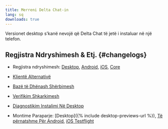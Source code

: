```yaml
---
title: Merreni Delta Chat-in
lang: sq
downloads: true
---
```


Versionet desktop s’kanë nevojë që Delta Chat të jetë i instaluar në një telefon.


## Regjistra Ndryshimesh & Etj. {#changelogs}

- Regjistra ndryshimesh: [Desktop](https://github.com/deltachat/deltachat-desktop/blob/master/CHANGELOG.md),
  [Android](https://deltachat.github.io/deltachat-android/CHANGELOG#delta-chat-android-changelog),
  [iOS](https://deltachat.github.io/deltachat-ios/CHANGELOG#delta-chat-ios-changelog),
  [Core](https://github.com/deltachat/deltachat-core-rust/blob/master/CHANGELOG.md)

- [Klientë Alternativë](https://support.delta.chat/t/list-of-all-know-client-projects/3059)

- [Bazë të Dhënash Shërbimesh](https://providers.delta.chat/)

- [Verifikim Shkarkimesh](verify-downloads)

- [Diagnostikim Instalimi Në Desktop](https://github.com/deltachat/deltachat-desktop/blob/master/docs/TROUBLESHOOTING.md)

- Montime Paraparje: [Desktop]({% include desktop-previews-url %}),
  [Të përnatshme Për Android](https://download.delta.chat/android/nightly/),
  [iOS Testflight](https://testflight.apple.com/join/uEMc1NxS)
